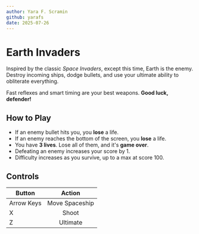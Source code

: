 ```yaml
---
author: Yara F. Scramin
github: yarafs
date: 2025-07-26
---
```


# Earth Invaders

Inspired by the classic *Space Invaders*, except this time, Earth is the enemy. Destroy incoming ships, dodge bullets, and use your ultimate ability to obliterate everything.

Fast reflexes and smart timing are your best weapons. **Good luck, defender!**

## How to Play
* If an enemy bullet hits you, you **lose** a life.
* If an enemy reaches the bottom of the screen, you **lose** a life.
* You have **3 lives**. Lose all of them, and it's **game over**.
* Defeating an enemy increases your score by 1.
* Difficulty increases as you survive, up to a max at score 100.

## Controls
|   Button   |     Action     |
| ---------- |:--------------:|
| Arrow Keys | Move Spaceship |
| X          | Shoot          |
| Z          | Ultimate       |
